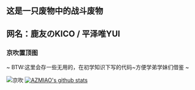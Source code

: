 ## 这是一只废物中的战斗废物
## 网名：鹿友のKICO / 平泽唯YUI
### 京吹置顶图
~ BTW:这里会存一些无用的，在初学知识下写的代码~方便学弟学妹们借鉴 ~

![京吹](https://cdn.jsdelivr.net/gh/azmiao/picture-bed/img/1624068645766.png)
[![AZMIAO's github stats](https://github-readme-stats.vercel.app/api?username=azmiao)](https://github.com/azmiao/github-readme-stats?theme=radical)
